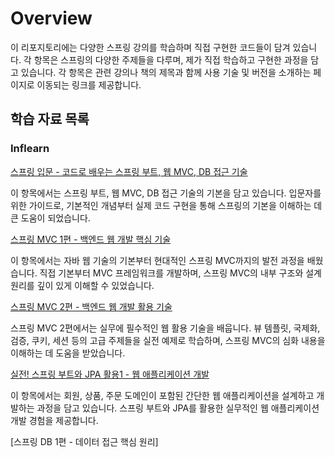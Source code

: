 # Overview

이 리포지토리에는 다양한 스프링 강의를 학습하며 직접 구현한 코드들이 담겨 있습니다. 각 항목은 스프링의 다양한 주제들을 다루며, 제가 직접 학습하고 구현한 과정을 담고 있습니다.
각 항목은 관련 강의나 책의 제목과 함께 사용 기술 및 버전을 소개하는 페이지로 이동되는 링크를 제공합니다.

## 학습 자료 목록

### Inflearn

[스프링 입문 - 코드로 배우는 스프링 부트, 웹 MVC, DB 접근 기술](https://github.com/swhyeon98/spring-study-records/tree/main/inflearn/spring-intro-boot-web-mvc-db)

이 항목에서는 스프링 부트, 웹 MVC, DB 접근 기술의 기본을 담고 있습니다. 입문자를 위한 가이드로, 기본적인 개념부터 실제 코드 구현을 통해 스프링의 기본을 이해하는 데 큰 도움이 되었습니다.

[스프링 MVC 1편 - 백엔드 웹 개발 핵심 기술](https://github.com/swhyeon98/spring-study-records/tree/main/inflearn/spring-mvc1-web-core-tech)

이 항목에서는 자바 웹 기술의 기본부터 현대적인 스프링 MVC까지의 발전 과정을 배웠습니다. 직접 기본부터 MVC 프레임워크를 개발하며, 스프링 MVC의 내부 구조와 설계 원리를 깊이 있게 이해할 수 있었습니다.

[스프링 MVC 2편 - 백엔드 웹 개발 활용 기술](https://github.com/swhyeon98/spring-study-records/tree/main/inflearn/spring-mvc2-web-util-tech)

스프링 MVC 2편에서는 실무에 필수적인 웹 활용 기술을 배웁니다. 뷰 템플릿, 국제화, 검증, 쿠키, 세션 등의 고급 주제들을 실전 예제로 학습하며, 스프링 MVC의 심화 내용을 이해하는 데 도움을 받았습니다.

[실전! 스프링 부트와 JPA 활용1 - 웹 애플리케이션 개발](https://github.com/swhyeon98/spring-study-records/tree/main/inflearn/spring-boot-jpa-dev-webapp)

이 항목에서는 회원, 상품, 주문 도메인이 포함된 간단한 웹 애플리케이션을 설계하고 개발하는 과정을 담고 있습니다. 스프링 부트와 JPA를 활용한 실무적인 웹 애플리케이션 개발 경험을 제공합니다.

[스프링 DB 1편 - 데이터 접근 핵심 원리]
